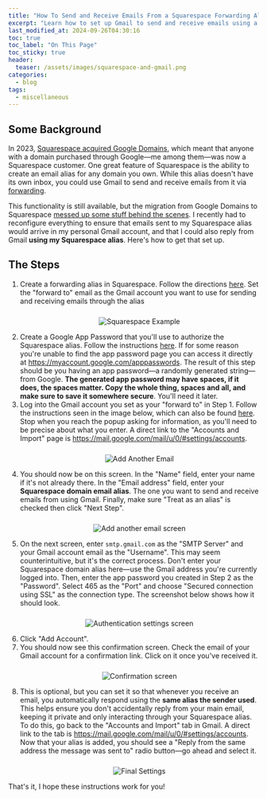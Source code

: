 ```yaml
---
title: "How To Send and Receive Emails From a Squarespace Forwarding Alias Using Gmail"
excerpt: "Learn how to set up Gmail to send and receive emails using a Squarespace forwarding alias."
last_modified_at: 2024-09-26T04:30:16
toc: true
toc_label: "On This Page"
toc_sticky: true
header:
  teaser: /assets/images/squarespace-and-gmail.png
categories:
  - blog
tags:
  - miscellaneous
---
```


<script src="/assets/js/dynamic-link-targeting.js"></script>

## Some Background

In 2023, [Squarespace acquired Google Domains](https://support.squarespace.com/hc/en-us/articles/17131164996365-About-the-Google-Domains-migration-to-Squarespace), which meant that anyone with a domain purchased through Google—me among them—was now a Squarespace customer. One great feature of Squarespace is the ability to create an email alias for any domain you own. While this alias doesn't have its own inbox, you could use Gmail to send and receive emails from it via [forwarding](https://support.squarespace.com/hc/en-us/articles/19000909092237-Email-forwarding-with-a-Squarespace-domain).

This functionality is still available, but the migration from Google Domains to Squarespace [messed up some stuff behind the scenes](https://forum.squarespace.com/topic/297984-issue-with-email-forwarding-after-google-domain-migration/page/2/). I recently had to reconfigure everything to ensure that emails sent to my Squarespace alias would arrive in my personal Gmail account, and that I could also reply from Gmail **using my Squarespace alias**. Here's how to get that set up.

## The Steps

1. Create a forwarding alias in Squarespace. Follow the directions [here](https://support.squarespace.com/hc/en-us/articles/19000909092237-Email-forwarding-with-a-Squarespace-domain). Set the "forward to" email as the Gmail account you want to use for sending and receiving emails through the alias
   <p align="center" style="padding-top:10px"><img alt="Squarespace Example" src="/assets/images/squarespace-example.png"/></p>
2. Create a Google App Password that you'll use to authorize the Squarespace alias. Follow the instructions [here](https://knowledge.workspace.google.com/kb/how-to-create-app-passwords-000009237). If for some reason you're unable to find the app password page you can access it directly at <https://myaccount.google.com/apppasswords>. The result of this step should be you having an app password—a randomly generated string—from Google. **The generated app password may have spaces, if it does, the spaces matter. Copy the whole thing, spaces and all, and make sure to save it somewhere secure**. You'll need it later.
3. Log into the Gmail account you set as your "forward to" in Step 1. Follow the instructions seen in the image below, which can also be found [here](https://support.google.com/mail/answer/22370?ctx=gsidentifer&sjid=1381297595263705992-NC). Stop when you reach the popup asking for information, as you'll need to be precise about what you enter. A direct link to the "Accounts and Import" page is <https://mail.google.com/mail/u/0/#settings/accounts>.
   <p align="center" style="padding-top:10px"><img alt="Add Another Email" src="/assets/images/add-an-email-address-steps.png"/></p>
4. You should now be on this screen. In the "Name" field, enter your name if it's not already there. In the "Email address" field, enter your **Squarespace domain email alias**. The one you want to send and receive emails from using Gmail. Finally, make sure "Treat as an alias" is checked then click "Next Step".
   <p align="center" style="padding-top:10px"><img alt="Add another email screen" src="/assets/images/add-another-email-screen.png"/></p>
5. On the next screen, enter `smtp.gmail.com` as the "SMTP Server" and your Gmail account email as the "Username". This may seem counterintuitive, but it's the correct process. Don't enter your Squarespace domain alias here—use the Gmail address you're currently logged into. Then, enter the app password you created in Step 2 as the "Password". Select 465 as the "Port" and choose "Secured connection using SSL" as the connection type. The screenshot below shows how it should look.
   <p align="center" style="padding-top:10px"><img alt="Authentication settings screen" src="/assets/images/smtp-auth-settings-gmail.png"/></p>
6. Click "Add Account".
7. You should now see this confirmation screen. Check the email of your Gmail account for a confirmation link. Click on it once you've received it.
   <p align="center" style="padding-top:10px"><img alt="Confirmation screen" src="/assets/images/confirmation-screen-gmail.png"/></p>
8. This is optional, but you can set it so that whenever you receive an email, you automatically respond using the **same alias the sender used**. This helps ensure you don't accidentally reply from your main email, keeping it private and only interacting through your Squarespace alias. To do this, go back to the "Accounts and Import" tab in Gmail. A direct link to the tab is <https://mail.google.com/mail/u/0/#settings/accounts>. Now that your alias is added, you should see a "Reply from the same address the message was sent to" radio button—go ahead and select it.
   <p align="center" style="padding-top:10px"><img alt="Final Settings" src="/assets/images/final-setting-gmail.png"/></p>

That's it, I hope these instructions work for you!
